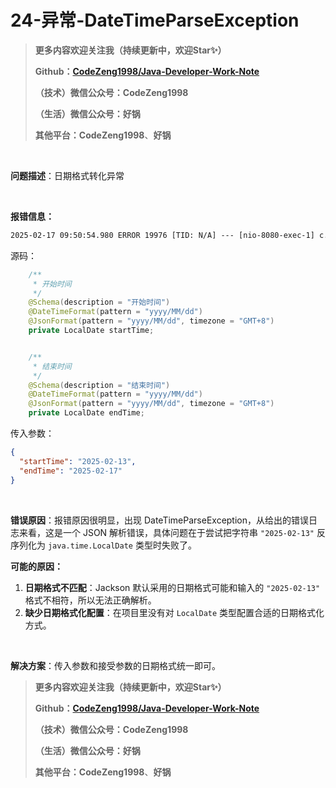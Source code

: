 # 24-异常-DateTimeParseException



> **更多内容欢迎关注我（持续更新中，欢迎Star✨）**
>
> **Github：[CodeZeng1998/Java-Developer-Work-Note](https://github.com/CodeZeng1998/Java-Developer-Work-Note)**
>
> **（技术）微信公众号：CodeZeng1998**
>
> **（生活）微信公众号：好锅**
>
> **其他平台：CodeZeng1998**、**好锅**



<br/>



**问题描述**：日期格式转化异常



<br/>

**报错信息：**

```txt
2025-02-17 09:50:54.980 ERROR 19976 [TID: N/A] --- [nio-8080-exec-1] c.s.l.sdk.exception.BizExceptionHandler  : [lab-sdk]---未知异常==> method=POST requestURI=/location/exportList code=-1 msg=JSON parse error: Cannot deserialize value of type `java.time.LocalDate` from String "2025-02-13": Failed to deserialize java.time.LocalDate: (java.time.format.DateTimeParseException) Text '2025-02-13' could not be parsed at index 4
```



源码：

```java
    /**
     * 开始时间
     */
    @Schema(description = "开始时间")
    @DateTimeFormat(pattern = "yyyy/MM/dd")
    @JsonFormat(pattern = "yyyy/MM/dd", timezone = "GMT+8")
    private LocalDate startTime;


    /**
     * 结束时间
     */
    @Schema(description = "结束时间")
    @DateTimeFormat(pattern = "yyyy/MM/dd")
    @JsonFormat(pattern = "yyyy/MM/dd", timezone = "GMT+8")
    private LocalDate endTime;
```



传入参数：

```json
{
  "startTime": "2025-02-13",
  "endTime": "2025-02-17"
}
```



<br/>

**错误原因**：报错原因很明显，出现 DateTimeParseException，从给出的错误日志来看，这是一个 JSON 解析错误，具体问题在于尝试把字符串 `"2025-02-13"` 反序列化为 `java.time.LocalDate` 类型时失败了。





**可能的原因：**

1. **日期格式不匹配**：Jackson 默认采用的日期格式可能和输入的 `"2025-02-13"` 格式不相符，所以无法正确解析。
2. **缺少日期格式化配置**：在项目里没有对 `LocalDate` 类型配置合适的日期格式化方式。



<br/>

**解决方案**：传入参数和接受参数的日期格式统一即可。





> **更多内容欢迎关注我（持续更新中，欢迎Star✨）**
>
> **Github：[CodeZeng1998/Java-Developer-Work-Note](https://github.com/CodeZeng1998/Java-Developer-Work-Note)**
>
> **（技术）微信公众号：CodeZeng1998**
>
> **（生活）微信公众号：好锅**
>
> **其他平台：CodeZeng1998**、**好锅**



